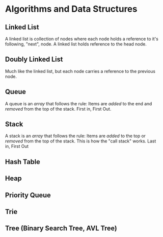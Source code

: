 # Algorithms and Data Structures

## Linked List

A linked list is collection of nodes where each node holds a reference to it's following, "next", node. A linked list holds reference to the head node.

## Doubly Linked List

Much like the linked list, but each node carries a reference to the previous node.

## Queue

A queue is an _array_ that follows the rule: Items are _added_ to the end and _removed_ from the top of the stack. First in, First Out.

## Stack

A stack is an _array_ that follows the rule: Items are _added_ to the top or _removed_ from the top of the stack. This is how the "call stack" works. Last in, First Out

## Hash Table

## Heap

## Priority Queue

## Trie

## Tree (Binary Search Tree, AVL Tree)
